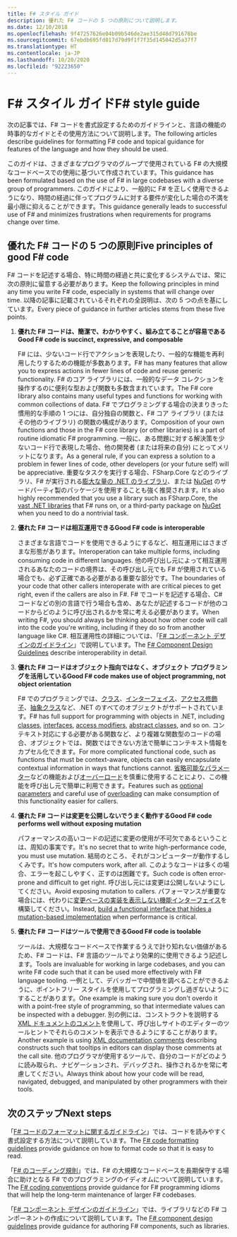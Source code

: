 ```yaml
---
title: F# スタイル ガイド
description: 優れた F# コードの 5 つの原則について説明します。
ms.date: 12/10/2018
ms.openlocfilehash: 9f47257626e04b09b546de2ae315d48d791678be
ms.sourcegitcommit: 67ebdb695fd017d79d9f1f7f35d145042d5a37f7
ms.translationtype: HT
ms.contentlocale: ja-JP
ms.lasthandoff: 10/20/2020
ms.locfileid: "92223650"
---
```

# <a name="f-style-guide"></a><span data-ttu-id="7a699-103">F# スタイル ガイド</span><span class="sxs-lookup"><span data-stu-id="7a699-103">F# style guide</span></span>

<span data-ttu-id="7a699-104">次の記事では、F# コードを書式設定するためのガイドラインと、言語の機能の時事的なガイドとその使用方法について説明します。</span><span class="sxs-lookup"><span data-stu-id="7a699-104">The following articles describe guidelines for formatting F# code and topical guidance for features of the language and how they should be used.</span></span>

<span data-ttu-id="7a699-105">このガイドは、さまざまなプログラマのグループで使用されている F# の大規模なコードベースでの使用に基づいて作成されています。</span><span class="sxs-lookup"><span data-stu-id="7a699-105">This guidance has been formulated based on the use of F# in large codebases with a diverse group of programmers.</span></span> <span data-ttu-id="7a699-106">このガイドにより、一般的に F# を正しく使用できるようになり、時間の経過に伴ってプログラムに対する要件が変化した場合の不満を最小限に抑えることができます。</span><span class="sxs-lookup"><span data-stu-id="7a699-106">This guidance generally leads to successful use of F# and minimizes frustrations when requirements for programs change over time.</span></span>

## <a name="five-principles-of-good-f-code"></a><span data-ttu-id="7a699-107">優れた F# コードの 5 つの原則</span><span class="sxs-lookup"><span data-stu-id="7a699-107">Five principles of good F# code</span></span>

<span data-ttu-id="7a699-108">F# コードを記述する場合、特に時間の経過と共に変化するシステムでは、常に次の原則に留意する必要があります。</span><span class="sxs-lookup"><span data-stu-id="7a699-108">Keep the following principles in mind any time you write F# code, especially in systems that will change over time.</span></span> <span data-ttu-id="7a699-109">以降の記事に記載されているそれぞれの全説明は、次の 5 つの点を基にしています。</span><span class="sxs-lookup"><span data-stu-id="7a699-109">Every piece of guidance in further articles stems from these five points.</span></span>

1. <span data-ttu-id="7a699-110">**優れた F# コードは、簡潔で、わかりやすく、組み立てることが容易である**</span><span class="sxs-lookup"><span data-stu-id="7a699-110">**Good F# code is succinct, expressive, and composable**</span></span>

    <span data-ttu-id="7a699-111">F# には、少ないコード行でアクションを表現したり、一般的な機能を再利用したりするための機能が多数あります。</span><span class="sxs-lookup"><span data-stu-id="7a699-111">F# has many features that allow you to express actions in fewer lines of code and reuse generic functionality.</span></span> <span data-ttu-id="7a699-112">F# のコア ライブラリには、一般的なデータ コレクションを操作するのに便利な型および関数も多数含まれています。</span><span class="sxs-lookup"><span data-stu-id="7a699-112">The F# core library also contains many useful types and functions for working with common collections of data.</span></span> <span data-ttu-id="7a699-113">F# でプログラミングする場合の決まりきった慣用的な手順の 1 つには、自分独自の関数と、F# コア ライブラリ (またはその他のライブラリ) の関数の構成があります。</span><span class="sxs-lookup"><span data-stu-id="7a699-113">Composition of your own functions and those in the F# core library (or other libraries) is a part of routine idiomatic F# programming.</span></span> <span data-ttu-id="7a699-114">一般に、ある問題に対する解決策を少ないコード行で表現した場合、他の開発者 (または将来の自分) にとってメリットになります。</span><span class="sxs-lookup"><span data-stu-id="7a699-114">As a general rule, if you can express a solution to a problem in fewer lines of code, other developers (or your future self) will be appreciative.</span></span> <span data-ttu-id="7a699-115">重要なタスクを実行する場合、FSharp.Core などのライブラリ、F# が実行される[膨大な量の .NET のライブラリ](../../../api/index.md)、または [NuGet](https://www.nuget.org/) のサードパーティ製のパッケージを使用することも強く推奨されます。</span><span class="sxs-lookup"><span data-stu-id="7a699-115">It's also highly recommended that you use a library such as FSharp.Core, the [vast .NET libraries](../../../api/index.md) that F# runs on, or a third-party package on [NuGet](https://www.nuget.org/) when you need to do a nontrivial task.</span></span>

2. <span data-ttu-id="7a699-116">**優れた F# コードは相互運用できる**</span><span class="sxs-lookup"><span data-stu-id="7a699-116">**Good F# code is interoperable**</span></span>

    <span data-ttu-id="7a699-117">さまざまな言語でコードを使用できるようにするなど、相互運用にはさまざまな形態があります。</span><span class="sxs-lookup"><span data-stu-id="7a699-117">Interoperation can take multiple forms, including consuming code in different languages.</span></span> <span data-ttu-id="7a699-118">他の呼び出し元によって相互運用されるあなたのコードの境界は、その呼び出し元でも F# が使用されている場合でも、必ず正確である必要がある重要な部分です。</span><span class="sxs-lookup"><span data-stu-id="7a699-118">The boundaries of your code that other callers interoperate with are critical pieces to get right, even if the callers are also in F#.</span></span> <span data-ttu-id="7a699-119">F# でコードを記述する場合、C# コードなどの別の言語で行う場合も含め、あなたが記述するコードが他のコードからどのように呼び出されるかを常に考える必要があります。</span><span class="sxs-lookup"><span data-stu-id="7a699-119">When writing F#, you should always be thinking about how other code will call into the code you're writing, including if they do so from another language like C#.</span></span> <span data-ttu-id="7a699-120">相互運用性の詳細については、「[F# コンポーネント デザインのガイドライン](component-design-guidelines.md)」で説明しています。</span><span class="sxs-lookup"><span data-stu-id="7a699-120">The [F# Component Design Guidelines](component-design-guidelines.md) describe interoperability in detail.</span></span>

3. <span data-ttu-id="7a699-121">**優れた F# コードはオブジェクト指向ではなく、オブジェクト プログラミングを活用している**</span><span class="sxs-lookup"><span data-stu-id="7a699-121">**Good F# code makes use of object programming, not object orientation**</span></span>

    <span data-ttu-id="7a699-122">F# でのプログラミングでは、[クラス](../language-reference/classes.md)、[インターフェイス](../language-reference/interfaces.md)、[アクセス修飾子](../language-reference/access-control.md)、[抽象クラス](../language-reference/abstract-classes.md)など、.NET のすべてのオブジェクトがサポートされています。</span><span class="sxs-lookup"><span data-stu-id="7a699-122">F# has full support for programming with objects in .NET, including [classes](../language-reference/classes.md), [interfaces](../language-reference/interfaces.md), [access modifiers](../language-reference/access-control.md), [abstract classes](../language-reference/abstract-classes.md), and so on.</span></span> <span data-ttu-id="7a699-123">コンテキスト対応にする必要がある関数など、より複雑な関数型のコードの場合、オブジェクトでは、関数ではできない方法で簡単にコンテキスト情報をカプセル化できます。</span><span class="sxs-lookup"><span data-stu-id="7a699-123">For more complicated functional code, such as functions that must be context-aware, objects can easily encapsulate contextual information in ways that functions cannot.</span></span> <span data-ttu-id="7a699-124">[省略可能なパラメーター](../language-reference/members/methods.md#optional-arguments)などの機能および[オーバーロード](../language-reference/members/methods.md#overloaded-methods)を慎重に使用することにより、この機能を呼び出し元で簡単に利用できます。</span><span class="sxs-lookup"><span data-stu-id="7a699-124">Features such as [optional parameters](../language-reference/members/methods.md#optional-arguments) and careful use of [overloading](../language-reference/members/methods.md#overloaded-methods) can make consumption of this functionality easier for callers.</span></span>

4. <span data-ttu-id="7a699-125">**優れた F# コードは変更を公開しないでうまく動作する**</span><span class="sxs-lookup"><span data-stu-id="7a699-125">**Good F# code performs well without exposing mutation**</span></span>

    <span data-ttu-id="7a699-126">パフォーマンスの高いコードの記述に変更の使用が不可欠であるということは、周知の事実です。</span><span class="sxs-lookup"><span data-stu-id="7a699-126">It's no secret that to write high-performance code, you must use mutation.</span></span> <span data-ttu-id="7a699-127">結局のところ、それがコンピューターが動作するしくみです。</span><span class="sxs-lookup"><span data-stu-id="7a699-127">It's how computers work, after all.</span></span> <span data-ttu-id="7a699-128">このようなコードは多くの場合、エラーを起こしやすく、正すのは困難です。</span><span class="sxs-lookup"><span data-stu-id="7a699-128">Such code is often error-prone and difficult to get right.</span></span> <span data-ttu-id="7a699-129">呼び出し元には変更は公開しないようにしてください。</span><span class="sxs-lookup"><span data-stu-id="7a699-129">Avoid exposing mutation to callers.</span></span> <span data-ttu-id="7a699-130">パフォーマンスが重要な場合には、代わりに[変更ベースの実装を表示しない機能インターフェイス](conventions.md#performance)を構築してください。</span><span class="sxs-lookup"><span data-stu-id="7a699-130">Instead, [build a functional interface that hides a mutation-based implementation](conventions.md#performance) when performance is critical.</span></span>

5. <span data-ttu-id="7a699-131">**優れた F# コードはツールで使用できる**</span><span class="sxs-lookup"><span data-stu-id="7a699-131">**Good F# code is toolable**</span></span>

    <span data-ttu-id="7a699-132">ツールは、大規模なコードベースで作業するうえで計り知れない価値があるため、F# コードは、F# 言語のツールでより効果的に使用できるよう記述します。</span><span class="sxs-lookup"><span data-stu-id="7a699-132">Tools are invaluable for working in large codebases, and you can write F# code such that it can be used more effectively with F# language tooling.</span></span> <span data-ttu-id="7a699-133">一例として、デバッガーで中間値を調べることができるように、ポイントフリー スタイルを使用してプログラミングし過ぎないようにすることがあります。</span><span class="sxs-lookup"><span data-stu-id="7a699-133">One example is making sure you don't overdo it with a point-free style of programming, so that intermediate values can be inspected with a debugger.</span></span> <span data-ttu-id="7a699-134">別の例には、コンストラクトを説明する [XML ドキュメントのコメント](../language-reference/xml-documentation.md)を使用して、呼び出しサイトのエディターのツールヒントでそれらのコメントを表示できるようにすることがあります。</span><span class="sxs-lookup"><span data-stu-id="7a699-134">Another example is using [XML documentation comments](../language-reference/xml-documentation.md) describing constructs such that tooltips in editors can display those comments at the call site.</span></span> <span data-ttu-id="7a699-135">他のプログラマが使用するツールで、自分のコードがどのように読み取られ、ナビゲーションされ、デバッグされ、操作されるかを常に考慮してください。</span><span class="sxs-lookup"><span data-stu-id="7a699-135">Always think about how your code will be read, navigated, debugged, and manipulated by other programmers with their tools.</span></span>

## <a name="next-steps"></a><span data-ttu-id="7a699-136">次のステップ</span><span class="sxs-lookup"><span data-stu-id="7a699-136">Next steps</span></span>

<span data-ttu-id="7a699-137">「[F# コードのフォーマットに関するガイドライン](formatting.md)」では、コードを読みやすく書式設定する方法について説明しています。</span><span class="sxs-lookup"><span data-stu-id="7a699-137">The [F# code formatting guidelines](formatting.md) provide guidance on how to format code so that it is easy to read.</span></span>

<span data-ttu-id="7a699-138">「[F# のコーディング規則](conventions.md)」では、F# の大規模なコードベースを長期保守する場合に助けとなる F# でのプログラミングのイディオムについて説明しています。</span><span class="sxs-lookup"><span data-stu-id="7a699-138">The [F# coding conventions](conventions.md) provide guidance for F# programming idioms that will help the long-term maintenance of larger F# codebases.</span></span>

<span data-ttu-id="7a699-139">「[F# コンポーネント デザインのガイドライン](component-design-guidelines.md)」では、ライブラリなどの F# コンポーネントの作成について説明しています。</span><span class="sxs-lookup"><span data-stu-id="7a699-139">The [F# component design guidelines](component-design-guidelines.md) provide guidance for authoring F# components, such as libraries.</span></span>
